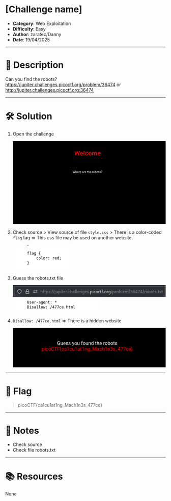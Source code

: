# [Challenge name]
- **Category**: Web Exploitation
- **Difficulty**: Easy
- **Author**: zaratec/Danny
- **Date**: 19/04/2025

---

# 📝 Description
Can you find the robots? https://jupiter.challenges.picoctf.org/problem/36474 or http://jupiter.challenges.picoctf.org:36474

---

# 🛠 Solution
1. Open the challenge

	![image1](images/image1.png)
2. Check source > View source of file `style.css` > There is a color-coded `flag` tag => This css file may be used on another website. 

	![image2](images/image2.png) 
3. Guess the robots.txt file

	![image3](images/image3.png)
	![image4](images/image4.png)
4. `Disallow: /477ce.html` => There is a hidden website

	![image5](images/image5.png)
---

# 🏁 Flag
>  picoCTF{ca1cu1at1ng_Mach1n3s_477ce}

---

# 📄 Notes
- Check source
- Check file robots.txt

---

# 📚 Resources
None
